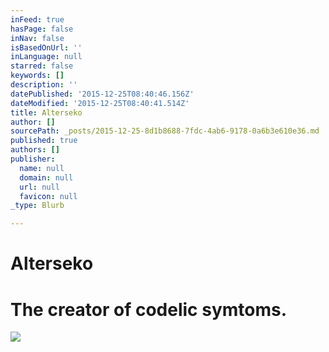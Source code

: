 ```yaml
---
inFeed: true
hasPage: false
inNav: false
isBasedOnUrl: ''
inLanguage: null
starred: false
keywords: []
description: ''
datePublished: '2015-12-25T08:40:46.156Z'
dateModified: '2015-12-25T08:40:41.514Z'
title: Alterseko
author: []
sourcePath: _posts/2015-12-25-8d1b8688-7fdc-4ab6-9178-0a6b3e610e36.md
published: true
authors: []
publisher:
  name: null
  domain: null
  url: null
  favicon: null
_type: Blurb

---
```

# Alterseko

# The creator of codelic symtoms.
![](https://s3-us-west-2.amazonaws.com/the-grid-img/p/53ff29ed0049a394c30be52bfac8c3c4dc41a604.jpg)